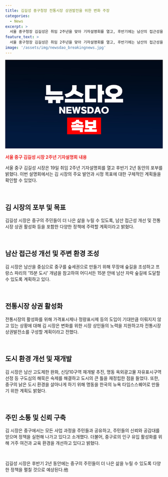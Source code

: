 ```yaml
---
title: 김길성 중구청장 전통시장 상권발전을 위한 변화 주장
categories:
  - News
excerpt: >
  서울 중구청장 김길성은 취임 2주년을 맞아 기자설명회를 열고, 후반기에는 남산의 접근성을 개선하고 주민들의 작은 행복을 증진하기 위해 노력할 계획이라 밝혔다. 이에 따라 남산 고도제한 완화, 구도심의 해묵은 숙제 해결 등의 성과를 언급하며, 중구 전역을 숲세권으로 만들고 명동을 한국의 뉴욕 타임스스퀘어로 변모시키는 계획을 소개했다. 또한, 주민과의 소통을 강조하고 중구의 인구 유입 활성화를 위해 주거 여건과 교육 환경을 개선하고자 한다고 전했다.
feature_text: >
  서울 중구청장 김길성은 취임 2주년을 맞아 기자설명회를 열고, 후반기에는 남산의 접근성을 개선하고 주민들의 작은 행복을 증진하기 위해 노력할 계획이라 밝혔다. 이에 따라 남산 고도제한 완화, 구도심의 해묵은 숙제 해결 등의 성과를 언급하며, 중구 전역을 숲세권으로 만들고 명동을 한국의 뉴욕 타임스스퀘어로 변모시키는 계획을 소개했다. 또한, 주민과의 소통을 강조하고 중구의 인구 유입 활성화를 위해 주거 여건과 교육 환경을 개선하고자 한다고 전했다.
image: '/assets/img/newsdao_breakingnews.jpg'
---
```


<p><img src="/assets/img/newsdao_breakingnews.jpg" alt="implanttips 속보" /></p>

<p><b><span style="color: #ee2323;">서울 중구 김길성 시장 2주년 기자설명회 내용</span></b></p>

<p>서울 중구 김길성 시장은 19일 취임 2주년 기자설명회를 열고 후반기 2년 동안의 포부를 밝혔다. 이번 설명회에서는 김 시장의 주요 발언과 시정 목표에 대한 구체적인 계획들을 확인할 수 있었다.</p>

<p data-ke-size="size16">&nbsp;</p>

<h2 data-ke-size="size26">김 시장의 포부 및 목표</h2>

<p>김길성 시장은 중구의 주민들이 더 나은 삶을 누릴 수 있도록, 남산 접근성 개선 및 전통시장 상권 활성화 등을 포함한 다양한 정책에 주력할 계획이라고 밝혔다.</p>

<p data-ke-size="size16">&nbsp;</p>

<h2 data-ke-size="size26">남산 접근성 개선 및 주변 환경 조성</h2>

<p>김 시장은 남산을 중심으로 중구를 숲세권으로 만들기 위해 무장애 숲길을 조성하고 프랑스 파리의 '15분 도시' 개념을 참고하여 어디서든 15분 안에 남산 자락 숲길에 도달할 수 있도록 계획하고 있다.</p>

<p data-ke-size="size16">&nbsp;</p>

<h2 data-ke-size="size26">전통시장 상권 활성화</h2>

<p>전통시장의 활성화를 위해 가격표시제나 정량표시제 등의 도입이 기대만큼 이뤄지지 않고 있는 상황에 대해 김 시장은 변화를 위한 시장 상인들의 노력을 지원하고자 전통시장 상권발전소를 구성할 계획이라고 전했다.</p>

<p data-ke-size="size16">&nbsp;</p>

<h2 data-ke-size="size26">도시 환경 개선 및 재개발</h2>

<p>김 시장은 남산 고도제한 완화, 신당10구역 재개발 추진, 명동 옥외광고물 자유표시구역 선정 등 구도심의 해묵은 숙제를 해결하고 도시의 큰 틀을 재정립한 점을 들었다. 또한, 중구의 낡은 도시 환경을 살아나게 하기 위해 명동을 한국의 뉴욕 타임스스퀘어로 만들기 위한 계획도 밝혔다.</p>

<p data-ke-size="size16">&nbsp;</p>

<h2 data-ke-size="size26">주민 소통 및 신뢰 구축</h2>

<p>김 시장은 중구에서는 모든 사업 과정을 주민들과 공유하고, 주민들의 신뢰와 공감대를 얻으며 정책을 실현해 나가고 있다고 소개했다. 더불어, 중구로의 인구 유입 활성화를 위해 거주 여건과 교육 환경을 개선하고 있다고 밝혔다.</p>

<p data-ke-size="size16">&nbsp;</p>

<p>김길성 시장은 후반기 2년 동안에는 중구의 주민들이 더 나은 삶을 누릴 수 있도록 다양한 정책을 펼칠 것으로 예상된다.他</p>

